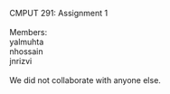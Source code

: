 CMPUT 291: Assignment 1<br/>
<br/>
Members:<br/>
yalmuhta<br/>
nhossain<br/>
jnrizvi<br/>
<br/>
We did not collaborate with anyone else.<br/>